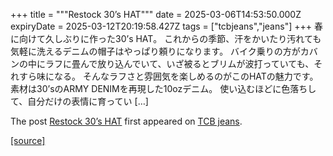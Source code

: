 +++
title = """Restock 30’s HAT"""
date = 2025-03-06T14:53:50.000Z
expiryDate = 2025-03-12T20:19:58.427Z
tags = ["tcbjeans","jeans"]
+++
春に向けて久しぶりに作った30’s HAT。 これからの季節、汗をかいたり汚れても気軽に洗えるデニムの帽子はやっぱり頼りになります。 バイク乗りの方がカバンの中にラフに畳んで放り込んでいて、いざ被るとブリムが波打っていても、それすら味になる。 そんなラフさと雰囲気を楽しめるのがこのHATの魅力です。 素材は30’sのARMY DENIMを再現した10ozデニム。 使い込むほどに色落ちして、自分だけの表情に育ってい \[…\]

The post [Restock 30’s HAT](http://tcbjeans.com/2025/03/06/51522) first appeared on [TCB jeans](http://tcbjeans.com).

[[source]](http://tcbjeans.com/2025/03/06/51522)
